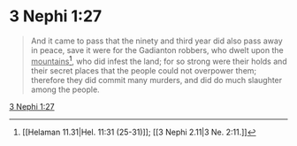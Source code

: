 # 3 Nephi 1:27

> And it came to pass that the ninety and third year did also pass away in peace, save it were for the Gadianton robbers, who dwelt upon the <u>mountains</u>[^a], who did infest the land; for so strong were their holds and their secret places that the people could not overpower them; therefore they did commit many murders, and did do much slaughter among the people.

[3 Nephi 1:27](https://www.churchofjesuschrist.org/study/scriptures/bofm/3-ne/1?lang=eng&id=p27#p27)


[^a]: [[Helaman 11.31|Hel. 11:31 (25-31)]]; [[3 Nephi 2.11|3 Ne. 2:11.]]
